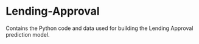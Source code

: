 # Lending-Approval
Contains the Python code and data used for building the Lending Approval prediction model.  
